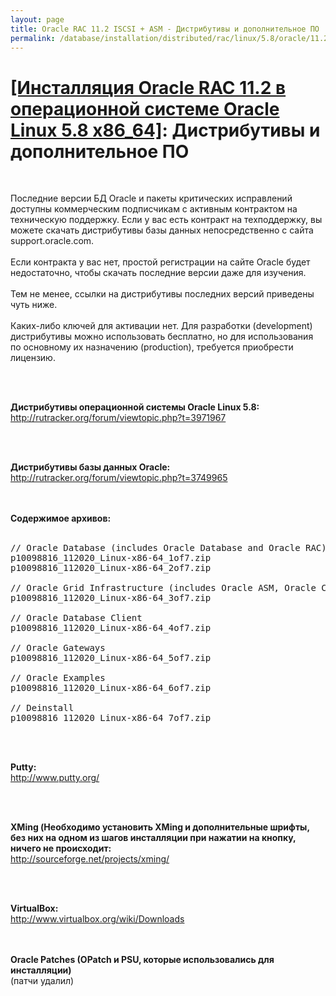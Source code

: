 ```yaml
---
layout: page
title: Oracle RAC 11.2 ISCSI + ASM - Дистрибутивы и дополнительное ПО
permalink: /database/installation/distributed/rac/linux/5.8/oracle/11.2/distrib/
---
```


# <a href="/database/installation/distributed/rac/linux/5.8/oracle/11.2/">[Инсталляция Oracle RAC 11.2 в операционной системе Oracle Linux 5.8 x86_64]</a>: Дистрибутивы и дополнительное ПО

<br/>


Последние версии БД Oracle и пакеты критических исправлений доступны коммерческим подписчикам  с активным контрактом на техническую поддержку. Если у вас есть контракт на техподдержку, вы можете скачать дистрибутивы базы данных непосредственно с сайта support.oracle.com.
<br/><br/>
Если контракта у вас нет, простой регистрации на сайте Oracle будет недостаточно, чтобы скачать последние версии даже для изучения.
<br/><br/>
Тем не менее, ссылки на дистрибутивы последних версий приведены чуть ниже.
<br/><br/>
Каких-либо ключей для активации нет. Для разработки (development) дистрибутивы можно использовать бесплатно, но для использования по основному их назначению (production), требуется приобрести лицензию.

<br/><br/>

<strong>Дистрибутивы операционной системы Oracle Linux 5.8:</strong><br/>
http://rutracker.org/forum/viewtopic.php?t=3971967

<br/><br/>

<strong>Дистрибутивы базы данных Oracle:</strong><br/>
http://rutracker.org/forum/viewtopic.php?t=3749965

<br/><br/>
<strong>Содержимое архивов:</strong>
<br/><br/>

<pre>
// Oracle Database (includes Oracle Database and Oracle RAC)
p10098816_112020_Linux-x86-64_1of7.zip
p10098816_112020_Linux-x86-64_2of7.zip

// Oracle Grid Infrastructure (includes Oracle ASM, Oracle Clusterware, and Oracle Restart)
p10098816_112020_Linux-x86-64_3of7.zip

// Oracle Database Client
p10098816_112020_Linux-x86-64_4of7.zip

// Oracle Gateways
p10098816_112020_Linux-x86-64_5of7.zip

// Oracle Examples
p10098816_112020_Linux-x86-64_6of7.zip

// Deinstall
p10098816_112020_Linux-x86-64_7of7.zip
</pre>

<br/><br/>

<strong>Putty:</strong><br/>
http://www.putty.org/

<br/><br/>

<strong>XMing (Необходимо установить XMing и дополнительные шрифты, без них на одном из шагов инсталляции
при нажатии на кнопку, ничего не происходит:</strong><br/>
http://sourceforge.net/projects/xming/

<br/><br/>

<strong>VirtualBox:</strong><br/>
http://www.virtualbox.org/wiki/Downloads


<br/><br/>
<strong>Oracle Patches (OPatch и PSU, которые использовались для инсталляции)</strong><br/>
(патчи удалил)
